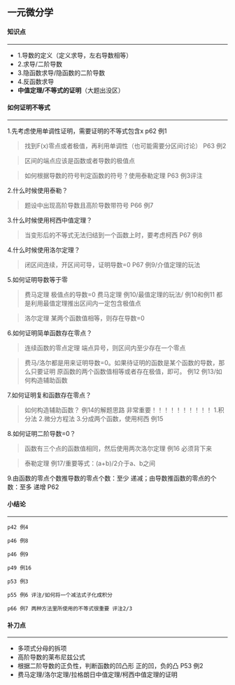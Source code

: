 ## 一元微分学

#### 知识点
-------
* 1.导数的定义（定义求导，左右导数相等）
* 2.求导/二阶导数
* 3.隐函数求导/隐函数的二阶导数
* 4.反函数求导
* **中值定理/不等式的证明**（大题出没区）

#### 如何证明不等式
-------
1.先考虑使用单调性证明，需要证明的不等式包含x p62 例1
  >找到F(x)零点或者极值，再利用单调性（也可能需要分区间讨论） P63 例2
  
  >区间的端点应该是函数或者导数的极值点
  
  >如何根据导数的符号判定函数的符号？使用泰勒定理 P63 例3评注
  
2.什么时候使用泰勒？
  >题设中出现高阶导数且高阶导数带符号 P66 例7
  
3.什么时候使用柯西中值定理？
  >当变形后的不等式无法归结到一个函数上时，要考虑柯西 P67 例8

4.什么时候使用洛尔定理？
  >闭区间连续，开区间可导，证明导数=0 P67 例9/介值定理的玩法
  
5.如何证明导数等于零
  >费马定理 极值点的导数=0 费马定理 例10/最值定理的玩法/
  例10和例11 都是利用最值定理推出区间内一定包含极值点
  
  >洛尔定理 某两个函数值相等，则存在导数=0
  
6.如何证明简单函数存在零点？
  >连续函数的零点定理 端点异号，则区间内至少存在一个零点
  
  >费马/洛尔都是用来证明导数=0。如果待证明的函数是某个函数的导数，那么只要证明
  原函数的两个函数值相等或者存在极值，即可。 例12 例13/如何构造辅助函数

7.如何证明复和函数存在零点？
  >如何构造辅助函数？ 例14的解题思路 非常重要！！！！！！！！！！
  1.积分法 2.微分方程法 3.分成两个函数，使用柯西 例15
  
8.如何证明二阶导数=0？
  >函数有三个点的函数值相同，然后使用两次洛尔定理 例16 必须背下来
  
  >泰勒定理 例17/重要等式：(a+b)/2介于a、b之间
  
9.由函数的零点个数推导数的零点个数：至少 递减；由导数推函数的零点的个数：至多 递增 P62

  
#### 小结论
------
```
p42 例4

p46 例8

p46 例9

p49 例16

p53 例3

p55 例6 评注/如何将一个减法式子化成积分  

p66 例7 两种方法里所使用的不等式很重要 评注2/3
```

#### 补刀点
------
* 多项式分母的拆项
* 高阶导数的莱布尼兹公式
* 根据二阶导数的正负性，判断函数的凹凸形 正的凹，负的凸 P53 例2
* 费马定理/洛尔定理/拉格朗日中值定理/柯西中值定理的证明



